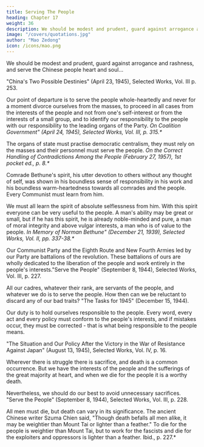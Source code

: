 ```yaml
---
title: Serving The People
heading: Chapter 17
weight: 36
description: We should be modest and prudent, guard against arrogance and rashness, and serve the Chinese people heart and soul
image: "/covers/quotations.jpg"
author: "Mao Zedong"
icon: /icons/mao.png
---
```




We should be modest and prudent, guard against arrogance and rashness, and serve the Chinese people heart and soul…

"China's Two Possible Destinies" (April 23, 1945), Selected Works, Vol. III p. 253.

Our point of departure is to serve the people whole-heartedly and never for a moment divorce ourselves from the masses, to proceed in all cases from the interests of the people and not from one's self-interest or from the interests of
a small group, and to identify our responsibility to the people with our
responsibility to the leading organs of the Party.
<cite>On Coalition Government" (April 24, 1945), Selected Works, Vol. III, p. 315.*</cite>

The organs of state must practise democratic centralism, they must rely on the masses and their personnel must serve the people.
<cite>On the Correct Handling of Contradictions Among the People (February 27, 1957), 1st pocket ed., p. 8.*</cite>

Comrade Bethune's spirit, his utter devotion to others without any thought of
self, was shown in his boundless sense of responsibility in his work and his
boundless warm-heartedness towards all comrades and the people. Every
Communist must learn from him.

We must all learn the spirit of absolute selflessness from him. With this spirit everyone can be very useful to the people. A man's ability may be great or small, but if he has this spirit, he is already noble-minded and pure, a man of moral integrity and above vulgar interests, a man who is of value to the people.
<cite>In Memory of Norman Bethune" (December 21, 1939), Selected Works, Vol. II, pp. 337-38.*</cite>

Our Communist Party and the Eighth Route and New Fourth Armies led by our Party are battalions of the revolution. These battalions of ours are wholly dedicated to the liberation of the people and work entirely in the people's
interests."Serve the People" (September 8, 1944), Selected Works, Vol. III, p. 227.

All our cadres, whatever their rank, are servants of the people, and whatever we do is to serve the people. How then can we be reluctant to discard any of our bad traits?
"The Tasks for 1945" (December 15, 1944).

Our duty is to hold ourselves responsible to the people. Every word, every act and every policy must conform to the people's interests, and if mistakes occur, they must be corrected - that is what being responsible to the people means.

"The Situation and Our Policy After the Victory in the War of Resistance Against Japan" (August 13, 1945), Selected Works, Vol. IV, p. 16.

Wherever there is struggle there is sacrifice, and death is a common occurrence. But we have the interests of the people and the sufferings of the great majority at heart, and when we die for the people it is a worthy death.

Nevertheless, we should do our best to avoid unnecessary sacrifices.
"Serve the People" (September 8, 1944), Selected Works, Vol. III, p. 228. 

All men must die, but death can vary in its significance. The ancient Chinese writer Szuma Chien said, "Though death befalls all men alike, it may be weightier than Mount Tai or lighter than a feather." To die for the people is weightier than Mount Tai, but to work for the fascists and die for the exploiters and oppressors is lighter than a feather.
Ibid., p. 227.*

